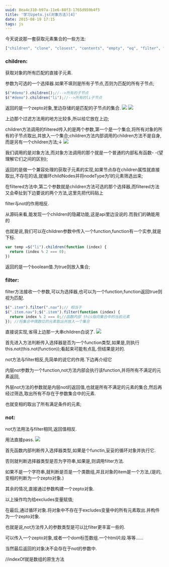 ```yaml
---
uuid: 8ea4c310-b97a-11e6-88f3-1765d959b4f5
title: '学习zpeto.js(对象方法)[4]'
date: 2015-08-19 17:15
tags: js
---
```

 
今天说说那一套获取元素集合的一些方法:

```javascript
["children", "clone", "closest", "contents", "empty", "eq", "filter", "find", "first", "get", "has", "last", "not", "parent", "parents", "siblings"]
```

### children:

获取对象的所有匹配的直接子元素.

参数为可选的一个选择器.如果不填则是所有子节点,否则为匹配的所有子节点;

```javascript
$("#demo").children();//-->所有的子节点
$("#demo").children("li");//-->所有的li子节点
```
<!-- more -->

返回的是一个zepto对象,里边存储的是匹配的子节点的集合.
![](/images/learning-zepto-js-object-fourth/screen-shot-1.png)
![](/images/learning-zepto-js-object-fourth/screen-shot-2.png)

上边那个过滤方法用的地方比较多,所以给它放在上边;

children方法调用的filtered传入的是两个参数,第一个是一个集合,将所有对象的所有的子节点取出,并放入一个集合;children方法内部调用的children方法不是自身,而是另有一个children方法;↓
![](/images/learning-zepto-js-object-fourth/screen-shot-3.png)

我们调用的是对象方法,而对象方法调用的那个就是一个普通的内部私有函数- -(望理解它们之间的区别);

返回的是做一个兼容处理的获取子元素的实现,如果节点存在children属性就直接取出,不存在的话,就循环childNodes并将nodeType为1的元素筛选出来;

在filtered方法中,第二个参数就是children方法可选的那个选择器,而filtered方法又会牵扯到下边要说的两个方法,这里先把代码贴上

filter与not的作用相反.

从源码来看,能发现一个children的隐藏功能,这是api里边没说的.而我们的确能用的

也就是说,我们可以在children参数中传入一个function,function有一个实参,就是下标.

```javascript
var temp =$("li").children(function (index) {
  return (index % 2 === 0);
})
```

返回的是一个boolean值.为true则放入集合;

### filter:

filter方法接收一个参数,可以为选择器,也可以为一个function,function返回true则视为匹配.

```javascript
$(".item").filter(".nav");// 相当于
$(".item.nav");$(".item").filter(function (index) {
  return index % 2 === 0;//函数内部 this指向集合中的当前元素
}); //将集合中偶数位的元素取出并放入一个集合
```

直接说实现,省得上边那一大串children白说了.
![](/images/learning-zepto-js-object-fourth/screen-shot-4.png)

首先进入方法判断传入选择器是否为一个function类型,如果是,则执行this.not(this.not(function));看起来可能有点乱.但结果是对的.

not方法与filter相反,先简单的说它的作用.下边再介绍它

内层not参数为一个function,not方法内部会执行该function,并将所有不满足的元素返回,

外层not方法的参数就是内层not的返回值,也就是所有不满足的元素的集合,然后再经过筛选,取出所有不存在于参数集合中的元素.

也就变相的取出了所有满足条件的元素;

### not:

not方法用法与filter相同,返回值相反.

用法直接pass.
![](/images/learning-zepto-js-object-fourth/screen-shot-5.png)

首先函数内部判断传入选择器类型,如果是个functin,妥妥的循环对象并执行它.

否则就判断选择器类型是否为字符串,如果是,则调用filter方法.

如果不是一个字符串,就判断是否是一个类数组,并且对象的item是一个方法,(是的,变相的判断为一个zepto对象.)

其余的情况,直接通过参数构建一个zepto对象.

以上操作均为给excludes变量赋值;

在最后,通过循环对象.将对象中不存在于excludes变量中的所有元素取出.并构件为一个zepto对象.

也就是说,not方法传入的参数类型是可以比filter更丰富一些的.

可以传入一个zepto对象,或者一个dom标签数组.一个html片段.等等......

当然最后返回的对象决不会存在于not的参数中.

//indexOf就是数组的原生方法
